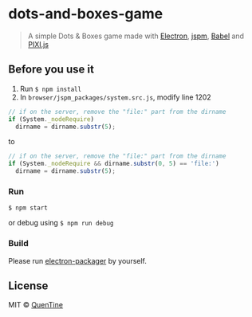 # dots-and-boxes-game

> A simple Dots & Boxes game made with [Electron](http://electron.atom.io/), [jspm](http://jspm.io/), [Babel](https://babeljs.io) and [PIXI.js](https://github.com/GoodBoyDigital/pixi.js)

## Before you use it
1. Run `$ npm install`
2. In `browser/jspm_packages/system.src.js`, modify line 1202

```javascript
// if on the server, remove the "file:" part from the dirname
if (System._nodeRequire)
  dirname = dirname.substr(5);
```

to

```javascript
// if on the server, remove the "file:" part from the dirname
if (System._nodeRequire && dirname.substr(0, 5) == 'file:')
  dirname = dirname.substr(5);
```

### Run

```
$ npm start
```
or debug using `$ npm run debug`

### Build

Please run [electron-packager](https://github.com/maxogden/electron-packager) by yourself.


## License

MIT © [QuenTine](http://quentine.me)
